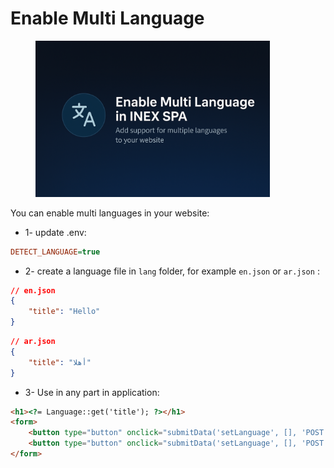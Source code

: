 # Enable Multi Language

<figure><img src="../../.gitbook/assets/ChatGPT Image Apr 20, 2025, 06_26_02 PM.png" alt="" width="375"><figcaption></figcaption></figure>

You can enable multi languages in your website:

* 1- update .env:

```ini
DETECT_LANGUAGE=true
```

* 2- create a language file in `lang` folder, for example `en.json` or `ar.json` :

```json
// en.json
{
    "title": "Hello"
}
```

```json
// ar.json
{
    "title": "أهلا"
}
```

* 3- Use in any part in application:

```html
<h1><?= Language::get('title'); ?></h1>
<form>
    <button type="button" onclick="submitData('setLanguage', [], 'POST', '', ['lang':'en'])">English</button>
    <button type="button" onclick="submitData('setLanguage', [], 'POST', '', ['lang':'ar'])">العربية</button>
</form>
```
